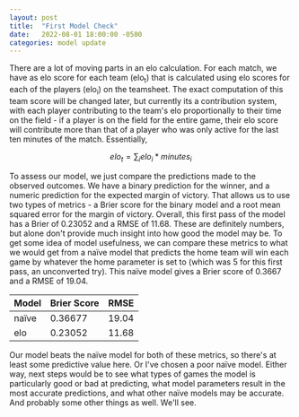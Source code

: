 ```yaml
---
layout: post
title:  "First Model Check"
date:   2022-08-01 18:00:00 -0500
categories: model update
---
```

There are a lot of moving parts in an elo calculation. For each match, we have as elo score for each team (elo<sub>t</sub>) that is calculated using elo scores for each of the players (elo<sub>i</sub>) on the teamsheet. The exact computation of this team score will be changed later, but currently its a contribution system, with each player contributing to the team's elo proportionally to their time on the field - if a player is on the field for the entire game, their elo score will contribute more than that of a player who was only active for the last ten minutes of the match. Essentially, 

```math
elo_{t} = \sum_{i} elo_{i} * minutes_{i}
```

To assess our model, we just compare the predictions made to the observed outcomes. We have a binary prediction for the winner, and a numeric prediction for the expected margin of victory. That allows us to use two types of metrics - a Brier score for the binary model and a root mean squared error for the margin of victory. Overall, this first pass of the model has a Brier of 0.23052 and a RMSE of 11.68. These are definitely numbers, but alone don't provide much insight into how good the model may be. To get some idea of model usefulness, we can compare these metrics to what we would get from a naïve model that predicts the home team will win each game by whatever the home parameter is set to (which was 5 for this first pass, an unconverted try). This naïve model gives a Brier score of 0.3667 and a RMSE of 19.04.

| Model | Brier Score | RMSE|
|-----|------|-----|
|naïve | 0.36677 | 19.04 |
|elo | 0.23052 | 11.68 |

Our model beats the naïve model for both of these metrics, so there's at least some predictive value here. Or I've chosen a poor naïve model. Either way, next steps would be to see what types of games the model is particularly good or bad at predicting, what model parameters result in the most accurate predictions, and what other naïve models may be accurate. And probably some other things as well. We'll see.